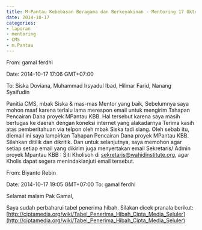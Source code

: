 ```yaml
---
title: M-Pantau Kebebasan Beragama dan Berkeyakinan - Mentoring 17 Oktober 2014
date: 2014-10-17
categories:
- laporan
- mentoring
- CMS
- m.Pantau
---
```


From: gamal ferdhi 

Date: 2014-10-17 17:06 GMT+07:00 

To: Siska Doviana, Muhammad Irsyadul Ibad, Hilmar Farid, Nanang Syaifudin

Panitia CMS, mbak Siska & mas-mas Mentor yang baik, 
Sebelumnya saya mohon maaf karena terlalu lama merespon email untuk mengirim Tahapan Pencairan Dana proyek MPantau KBB. Hal tersebut karena saya masih bertugas ke daerah dengan koneksi internet yang alakadarnya 
Terima kasih atas pemberitahuan via telpon oleh mbak Siska tadi siang. 
Oleh sebab itu, diemail ini saya lampirkan Tahapan Pencairan Dana proyek MPantau KBB. 
Silahkan ditilik dan dikritik. Dan untuk selanjutnya, saya memohon agar setiap setiap email yang dikirim juga menyertakan email Sekretaris/ Admin proyek Mpantau KBB : Siti Kholisoh di sekretaris@wahidinstitute.org, agar Kholis dapat segera menindaklanjuti email tersebut.


From: Biyanto Rebin 


Date: 2014-10-17 19:05 GMT+07:00 
To: gamal ferdhi

Selamat malam Pak Gamal, 

Saya sudah perbaharui tabel penerima hibah. Silakan dicek pranala berikut: 
[http://ciptamedia.org/wiki/Tabel_Penerima_Hibah_Cipta_Media_Seluler](http://ciptamedia.org/wiki/Tabel_Penerima_Hibah_Cipta_Media_Seluler)
